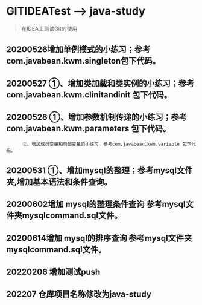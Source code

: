 # GITIDEATest --> java-study
> 在IDEA上测试Git的使用

## 20200526增加单例模式的小练习；参考com.javabean.kwm.singleton包下代码。

## 20200527 ①、增加类加载和类实例的小练习；参考com.javabean.kwm.clinitandinit 包下代码。

## 20200528 ①、增加参数机制传递的小练习；参考com.javabean.kwm.parameters 包下代码。
          ②、增加成员变量和局部变量的小练习；参考com.javabean.kwm.variable 包下代码。

## 20200531 ①、增加mysql的整理；参考mysql文件夹,增加基本语法和条件查询。

## 20200602增加 mysql的整理条件查询 参考mysql文件夹mysqlcommand.sql文件。

## 20200614增加 mysql的排序查询 参考mysql文件夹mysqlcommand.sql文件。       

## 20220206 增加测试push

## 202207 仓库项目名称修改为java-study
